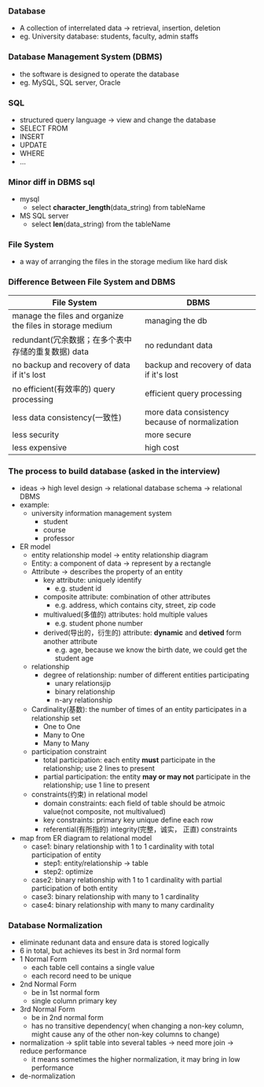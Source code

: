 ### Database
- A collection of interrelated data -> retrieval, insertion, deletion
- eg. University database: students, faculty, admin staffs

### Database Management System (DBMS)
- the software is designed to operate the database
- eg. MySQL, SQL server, Oracle

### SQL
- structured query language -> view and change the database
- SELECT FROM
- INSERT
- UPDATE
- WHERE
- ...

### Minor diff in DBMS sql
- mysql
  - select **character_length**(data_string) from tableName
- MS SQL server
  - select **len**(data_string) from the tableName

### File System
- a way of arranging the files in the storage medium like hard disk

### Difference Between File System and DBMS
| File System | DBMS |
| ----------- | ---- |
| manage the files and organize the files in storage medium | managing the db |
| redundant(冗余数据；在多个表中存储的重复数据) data | no redundant data |
| no backup and recovery of data if it's lost | backup and recovery of data if it's lost |
| no efficient(有效率的) query processing | efficient query processing |
| less data consistency(一致性) | more data consistency because of normalization |
| less security | more secure |
| less expensive | high cost |

### The process to build database (asked in the interview)
- ideas -> high level design -> relational database schema -> relational DBMS
- example:
  - university information management system
    - student
    - course
    - professor
- ER model
  - entity relationship model -> entity relationship diagram
  - Entity: a component of data -> represent by a rectangle
  - Attribute -> describes the property of an entity
    - key attribute: uniquely identify
      - e.g. student id
    - composite attribute: combination of other attributes
      - e.g. address, which contains city, street, zip code
    - multivalued(多值的) attributes: hold multiple values
      - e.g. student phone number
    - derived(导出的，衍生的) attribute: **dynamic** and **detived** form another attribute
      - e.g. age, because we know the birth date, we could get the student age
  - relationship 
    - degree of relationship: number of different entities participating
      - unary relationsjip
      - binary relationship
      - n-ary relationship
  - Cardinality(基数): the number of times of an entity participates in a relationship set
    - One to One
    - Many to One
    - Many to Many
  - participation constraint
    - total participation: each entity **must** participate in the relationship; use 2 lines to present
    - partial participation: the entity **may or may not** participate in the relationship; use 1 line to present
  - constraints(约束) in relational model
    - domain constraints: each field of table should be atmoic value(not composite, not multivalued)
    - key constraints: primary key unique define each row
    - referential(有所指的) integrity(完整，诚实， 正直) constraints
- map from ER diagram to relational model
  - case1: binary relationship with 1 to 1 cardinality with total participation of entity
    - step1: entity/relationship -> table
    - step2: optimize
  - case2: binary relationship with 1 to 1 cardinality with partial participation of both entity
  - case3: binary relationship with many to 1 cardinality
  - case4: binary relationship with many to many cardinality

### Database Normalization
- eliminate redunant data and ensure data is stored logically
- 6 in total, but achieves its best in 3rd normal form
- 1 Normal Form
  - each table cell contains a single value
  - each record need to be unique
- 2nd Normal Form
  - be in 1st normal form
  - single column primary key
- 3rd Normal Form
  - be in 2nd normal form
  - has no transitive dependency( when changing a non-key column, might cause any of the other non-key columns to change)
- normalization -> split table into several tables -> need more join -> reduce performance
  - it means sometimes the higher normalization, it may bring in low performance
- de-normalization 

